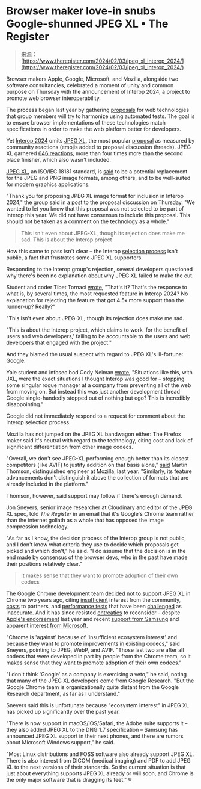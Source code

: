 <!--yml
category: 未分类
date: 2024-05-27 14:35:27
-->

# Browser maker love-in snubs Google-shunned JPEG XL • The Register

> 来源：[https://www.theregister.com/2024/02/03/jpeg_xl_interop_2024/](https://www.theregister.com/2024/02/03/jpeg_xl_interop_2024/)

Browser makers Apple, Google, Microsoft, and Mozilla, alongside two software consultancies, celebrated a moment of unity and common purpose on Thursday with the announcement of Interop 2024, a project to promote web browser interoperability.

The process began last year by gathering [proposals](https://github.com/orgs/web-platform-tests/projects/3/views/1) for web technologies that group members will try to harmonize using automated tests. The goal is to ensure browser implementations of these technologies match specifications in order to make the web platform better for developers.

Yet [Interop 2024](https://wpt.fyi/interop-2024) omits [JPEG XL](https://jpeg.org/jpegxl/), the most popular [proposal](https://github.com/web-platform-tests/interop/issues/430) as measured by community reactions (emojis added to proposal discussion threads). JPEG XL garnered [646 reactions](https://foolip.github.io/interop-reactions/), more than four times more than the second place finisher, which also wasn't included.

[JPEG XL](https://jpeg.org/jpegxl/documentation.html), an ISO/IEC 18181 standard, is [said](https://cloudinary.com/blog/the-case-for-jpeg-xl) to be a potential replacement for the JPEG and PNG image formats, among others, and to be well-suited for modern graphics applications.

"Thank you for proposing JPEG XL image format for inclusion in Interop 2024," the group said in [a post](https://github.com/web-platform-tests/interop/issues/430#issuecomment-1921864485) to the proposal discussion on Thursday. "We wanted to let you know that this proposal was not selected to be part of Interop this year. We did not have consensus to include this proposal. This should not be taken as a comment on the technology as a whole."

> This isn't even about JPEG-XL, though its rejection does make me sad. This is about the Interop project

How this came to pass isn't clear – the Interop [selection process](https://github.com/web-platform-tests/interop/blob/main/2024/selection-process.md) isn't public, a fact that frustrates some JPEG XL supporters.

Responding to the Interop group's rejection, several developers questioned why there's been no explanation about why JPEG XL failed to make the cut.

Student and coder Tibet Tornaci [wrote](https://github.com/web-platform-tests/interop/issues/430#issuecomment-1923216914), "That's it? That's the response to what is, by several times, the most requested feature in Interop 2024? No explanation for rejecting the feature that got 4.5x more support than the runner-up? Really?"

"This isn't even about JPEG-XL, though its rejection does make me sad.

"This is about the Interop project, which claims to work 'for the benefit of users and web developers,' failing to be accountable to the users and web developers that engaged with the project."

And they blamed the usual suspect with regard to JPEG XL's ill-fortune: Google.

Yale student and infosec bod Cody Neiman [wrote](https://github.com/web-platform-tests/interop/issues/430#issuecomment-1924215830), "Situations like this, with JXL, were the exact situations I thought Interop was good for – stopping some singular rogue manager at a company from preventing all of the web from moving on. But instead this was just another development thread Google single-handedly stopped out of nothing but ego? This is incredibly disappointing."

Google did not immediately respond to a request for comment about the Interop selection process.

Mozilla has not jumped on the JPEG XL bandwagon either: The Firefox maker said it's neutral with regard to the technology, citing cost and lack of significant differentiation from other image codecs.

"Overall, we don't see JPEG-XL performing enough better than its closest competitors (like AVIF) to justify addition on that basis alone," [said](https://github.com/mozilla/standards-positions/issues/522#issuecomment-1409539985) Martin Thomson, distinguished engineer at Mozilla, last year. "Similarly, its feature advancements don't distinguish it above the collection of formats that are already included in the platform."

Thomson, however, said support may follow if there's enough demand.

Jon Sneyers, senior image researcher at Cloudinary and editor of the JPEG XL spec, told *The Register* in an email that it's Google's Chrome team rather than the internet goliath as a whole that has opposed the image compression technology.

"As far as I know, the decision process of the Interop group is not public, and I don't know what criteria they use to decide which proposals get picked and which don't," he said. "I do assume that the decision is in the end made by consensus of the browser devs, who in the past have made their positions relatively clear."

> It makes sense that they want to promote adoption of their own codecs

The Google Chrome development team [decided not to support](https://www.theregister.com/2022/10/31/jpeg_xl_axed_chrome/) JPEG XL in Chrome two years ago, citing [insufficient](https://bugs.chromium.org/p/chromium/issues/detail?id=1178058#c84) interest from the community, [costs](https://groups.google.com/a/chromium.org/g/blink-dev/c/WjCKcBw219k/m/xX-NnWtTBQAJ) to partners, and [performance tests](https://storage.googleapis.com/avif-comparison/index.html) that have been [challenged](https://cloudinary.com/blog/contemplating-codec-comparisons) as inaccurate. And it has since resisted [entreaties](https://bugs.chromium.org/p/chromium/issues/detail?id=1451807#c35) to reconsider – despite [Apple's endorsement](https://www.theregister.com/2023/06/07/apple_safari_jpeg_xl/) last year and recent [support from Samsung](https://cloudinary.com/blog/samsung-now-supports-dng-1-7-including-jpeg-xl) and apparent interest [from Microsoft](https://twitter.com/teroalhonen/status/1750957377292062735).

"Chrome is 'against' because of 'insufficient ecosystem interest' and because they want to promote improvements in existing codecs," said Sneyers, pointing to JPEG, WebP, and AVIF. "Those last two are after all codecs that were developed in part by people from the Chrome team, so it makes sense that they want to promote adoption of their own codecs."

"I don't think 'Google' as a company is exercising a veto," he said, noting that many of the JPEG XL developers come from Google Research. "But the Google Chrome team is organizationally quite distant from the Google Research department, as far as I understand."

Sneyers said this is unfortunate because "ecosystem interest" in JPEG XL has picked up significantly over the past year.

"There is now support in macOS/iOS/Safari, the Adobe suite supports it – they also added JPEG XL to the DNG 1.7 specification – Samsung has announced JPEG XL support in their next phones, and there are rumors about Microsoft Windows support," he said.

"Most Linux distributions and FOSS software also already support JPEG XL. There is also interest from DICOM (medical imaging) and PDF to add JPEG XL to the next versions of their standards. So the current situation is that just about everything supports JPEG XL already or will soon, and Chrome is the only major software that is dragging its feet." ®